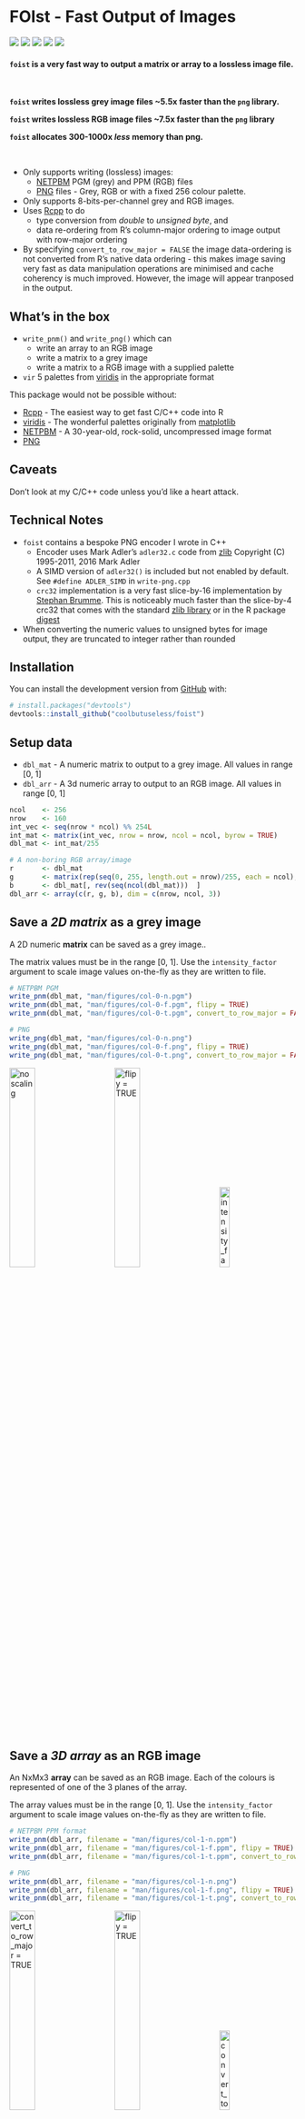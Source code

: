 
<!-- README.md is generated from README.Rmd. Please edit that file -->

# FOIst - Fast Output of Images

<!-- badges: start -->

![](https://img.shields.io/badge/Status-alpha-orange.svg)
![](https://img.shields.io/badge/Version-0.1.3-blue.svg)
![](https://img.shields.io/badge/Output-PNG-green.svg)
![](https://img.shields.io/badge/Output-PGM-green.svg)
![](https://img.shields.io/badge/Output-PPM-green.svg)
<!-- badges: end -->

#### `foist` is a very fast way to output a matrix or array to a lossless image file.

<br/>

**`foist` writes lossless grey image files \~5.5x faster than the `png`
library.**

**`foist` writes lossless RGB image files \~7.5x faster than the `png`
library**

**`foist` allocates 300-1000x *less* memory than png.**

<br/>

  - Only supports writing (lossless) images:
      - [NETPBM](http://netpbm.sourceforge.net/) PGM (grey) and PPM
        (RGB) files
      - [PNG](https://en.wikipedia.org/wiki/Portable_Network_Graphics)
        files - Grey, RGB or with a fixed 256 colour palette.
  - Only supports 8-bits-per-channel grey and RGB images.
  - Uses [Rcpp](https://cran.r-project.org/package=Rcpp) to do
      - type conversion from *double* to *unsigned byte*, and
      - data re-ordering from R’s column-major ordering to image output
        with row-major ordering
  - By specifying `convert_to_row_major = FALSE` the image data-ordering
    is not converted from R’s native data ordering - this makes image
    saving very fast as data manipulation operations are minimised and
    cache coherency is much improved. However, the image will appear
    tranposed in the output.

## What’s in the box

  - `write_pnm()` and `write_png()` which can
      - write an array to an RGB image
      - write a matrix to a grey image
      - write a matrix to a RGB image with a supplied palette
  - `vir` 5 palettes from
    [viridis](https://cran.r-project.org/package=viridis) in the
    appropriate format

This package would not be possible without:

  - [Rcpp](https://cran.r-project.org/package=Rcpp) - The easiest way to
    get fast C/C++ code into R
  - [viridis](https://cran.r-project.org/package=viridis) - The
    wonderful palettes originally from
    [matplotlib](http://matplotlib.org)
  - [NETPBM](http://netpbm.sourceforge.net) - A 30-year-old, rock-solid,
    uncompressed image format
  - [PNG](https://www.w3.org/TR/PNG/)

## Caveats

Don’t look at my C/C++ code unless you’d like a heart attack.

## Technical Notes

  - `foist` contains a bespoke PNG encoder I wrote in C++
      - Encoder uses Mark Adler’s `adler32.c` code from
        [zlib](https://www.zlib.net/) Copyright (C) 1995-2011, 2016 Mark
        Adler
      - A SIMD version of `adler32()` is included but not enabled by
        default. See `#define ADLER_SIMD` in `write-png.cpp`
      - `crc32` implementation is a very fast slice-by-16 implementation
        by [Stephan Brumme](https://create.stephan-brumme.com/crc32/).
        This is noticeably much faster than the slice-by-4 crc32 that
        comes with the standard [zlib library](https://www.zlib.net/) or
        in the R package
        [digest](https://cran.r-project.org/package=digest)
  - When converting the numeric values to unsigned bytes for image
    output, they are truncated to integer rather than rounded

## Installation

You can install the development version from
[GitHub](https://github.com/coolbutuseless/foist) with:

``` r
# install.packages("devtools")
devtools::install_github("coolbutuseless/foist")
```

## Setup data

  - `dbl_mat` - A numeric matrix to output to a grey image. All values
    in range \[0, 1\]
  - `dbl_arr` - A 3d numeric array to output to an RGB image. All values
    in range \[0, 1\]

<!-- end list -->

``` r
ncol    <- 256
nrow    <- 160
int_vec <- seq(nrow * ncol) %% 254L
int_mat <- matrix(int_vec, nrow = nrow, ncol = ncol, byrow = TRUE)
dbl_mat <- int_mat/255

# A non-boring RGB array/image
r       <- dbl_mat
g       <- matrix(rep(seq(0, 255, length.out = nrow)/255, each = ncol), nrow, ncol, byrow = TRUE)
b       <- dbl_mat[, rev(seq(ncol(dbl_mat)))  ]
dbl_arr <- array(c(r, g, b), dim = c(nrow, ncol, 3))
```

## Save a *2D matrix* as a grey image

A 2D numeric **matrix** can be saved as a grey image..

The matrix values must be in the range \[0, 1\]. Use the
`intensity_factor` argument to scale image values on-the-fly as they are
written to file.

``` r
# NETPBM PGM
write_pnm(dbl_mat, "man/figures/col-0-n.pgm")
write_pnm(dbl_mat, "man/figures/col-0-f.pgm", flipy = TRUE)
write_pnm(dbl_mat, "man/figures/col-0-t.pgm", convert_to_row_major = FALSE)

# PNG
write_png(dbl_mat, "man/figures/col-0-n.png")
write_png(dbl_mat, "man/figures/col-0-f.png", flipy = TRUE)
write_png(dbl_mat, "man/figures/col-0-t.png", convert_to_row_major = FALSE)
```

<div>

<img src = "man/figures/col-convert-0-n.png"  width = "30%" title = "no scaling">
<img src = "man/figures/col-convert-0-f.png"  width = "30%" title = "flipy = TRUE"            style = "margin-left: 30px;">
<img src = "man/figures/col-convert-0-t.png"  width = "19%" title = "intensity_factor = 0.5"  style = "margin-left: 30px;">

</div>

## Save a *3D array* as an RGB image

An NxMx3 **array** can be saved as an RGB image. Each of the colours is
represented of one of the 3 planes of the array.

The array values must be in the range \[0, 1\]. Use the
`intensity_factor` argument to scale image values on-the-fly as they are
written to file.

``` r
# NETPBM PPM format
write_pnm(dbl_arr, filename = "man/figures/col-1-n.ppm")
write_pnm(dbl_arr, filename = "man/figures/col-1-f.ppm", flipy = TRUE)
write_pnm(dbl_arr, filename = "man/figures/col-1-t.ppm", convert_to_row_major = FALSE)

# PNG
write_pnm(dbl_arr, filename = "man/figures/col-1-n.png")
write_pnm(dbl_arr, filename = "man/figures/col-1-f.png", flipy = TRUE)
write_pnm(dbl_arr, filename = "man/figures/col-1-t.png", convert_to_row_major = FALSE)
```

<div>

<img src = "man/figures/col-convert-1-n.png"  width = "30%" title = "convert_to_row_major = TRUE">
<img src = "man/figures/col-convert-1-f.png"  width = "30%" title = "flipy = TRUE"                  style = "margin-left: 30px;">
<img src = "man/figures/col-convert-1-t.png"  width = "19%" title = "convert_to_row_major = FALSE"  style = "margin-left: 30px;">

</div>

## Save a *matrix* to an RGB image using a palette lookup

`foist` can write a grey image as an RGB image by using each grey pixel
value to lookup an RGB colour in a given palette.

Using `write_png()` to write a paletted image will be faster than
`write_pnm()` because the PNG format directly supports palettes.

A palette must be an integer matrix with dimensions 256 x 3 and values
in the range \[0, 255\].

`foist` includes the 5 palettes from
[viridis](https://cran.r-project.org/package=viridis) as `vir$magma`
etc.

``` r
# NETPBM format
foist::write_pnm(dbl_mat,                           "man/figures/col-0.pgm")
foist::write_pnm(dbl_mat, pal = foist::vir$magma  , "man/figures/col-3.ppm")
foist::write_pnm(dbl_mat, pal = foist::vir$inferno, "man/figures/col-4.ppm")
foist::write_pnm(dbl_mat, pal = foist::vir$plasma , "man/figures/col-5.ppm")
foist::write_pnm(dbl_mat, pal = foist::vir$viridis, "man/figures/col-6.ppm")
foist::write_pnm(dbl_mat, pal = foist::vir$cividis, "man/figures/col-7.ppm")

# PNG format
foist::write_png(dbl_mat,                           "man/figures/col-0.png")
foist::write_png(dbl_mat, pal = foist::vir$magma  , "man/figures/col-3.png")
foist::write_png(dbl_mat, pal = foist::vir$inferno, "man/figures/col-4.png")
foist::write_png(dbl_mat, pal = foist::vir$plasma , "man/figures/col-5.png")
foist::write_png(dbl_mat, pal = foist::vir$viridis, "man/figures/col-6.png")
foist::write_png(dbl_mat, pal = foist::vir$cividis, "man/figures/col-7.png")
```

<div>

<img src = "man/figures/col-convert-0-n.png" width = "30%" title = "grey">
<img src = "man/figures/col-convert-3.png"   width = "30%" title = "magma">
<img src = "man/figures/col-convert-4.png"   width = "30%" title = "inferno">
<img src = "man/figures/col-convert-5.png"   width = "30%" title = "plasma">
<img src = "man/figures/col-convert-6.png"   width = "30%" title = "viridis">
<img src = "man/figures/col-convert-7.png"   width = "30%" title = "cividis">

</div>

## Benchmark: Saving a matrix as a grey image

The following benchmark compares the time to output of a grey image
using:

  - `foist::write_pnm()` in both row-major and column-major ordering
      - by **not** converting to row-major ordering the data is written
        in the same order it is stored in R. By minimizing this data
        manipulation some significant speedups are achieved.
  - `png::writePNG()`

<!-- end list -->

``` r
tmp <- tempfile()

res <- bench::mark(
  `foist::write_pnm()`                    = foist::write_pnm(dbl_mat, tmp),
  `foist::write_pnm(column-major)`        = foist::write_pnm(dbl_mat, tmp, convert_to_row_major = FALSE),
  
  `foist::write_png()`                    = foist::write_png(dbl_mat, tmp),
  `foist::write_png(column-major)`        = foist::write_png(dbl_mat, tmp, convert_to_row_major = FALSE),
  
  `png::writePNG()`                       = png::writePNG   (dbl_mat, tmp),
  min_time = 2, check = FALSE
)
```

| expression                      |     min |    mean |  median | itr/sec | mem\_alloc |
| :------------------------------ | ------: | ------: | ------: | ------: | ---------: |
| foist::write\_pnm()             |  3.04ms |   4.5ms |  4.16ms |     222 |     2.49KB |
| foist::write\_pnm(column-major) |  2.07ms |  2.63ms |  2.44ms |     380 |     2.49KB |
| foist::write\_png()             |  3.34ms |  4.11ms |  3.84ms |     243 |     2.49KB |
| foist::write\_png(column-major) |  2.45ms |  2.95ms |  2.76ms |     339 |     2.49KB |
| png::writePNG()                 | 12.31ms | 14.45ms | 14.22ms |      69 |   673.21KB |

Benchmark results

<img src="man/figures/README-benchmark_grey-1.png" width="100%" />

## Benchmark: Saving an array as an RGB image

The following benchmark compares the time to output a colour image
using:

  - `foist::write_pnm()` in both row-major and column-major ordering
      - by **not** converting to row-major ordering the data is written
        in the same order it is stored in R. By minimizing this data
        manipulation some significant speedups are achieved.
  - `png::writePNG()`

<!-- end list -->

``` r
tmp <- tempfile()

res <- bench::mark(
  `foist::write_pnm()`                    = foist::write_pnm(dbl_arr, tmp),
  `foist::write_pnm(column-major)`        = foist::write_pnm(dbl_arr, tmp, convert_to_row_major = FALSE),
  
  `foist::write_png()`                    = foist::write_png(dbl_arr, tmp),
  `foist::write_png(column-major)`        = foist::write_png(dbl_arr, tmp, convert_to_row_major = FALSE),
  
  `png::writePNG()`                       = png::writePNG   (dbl_arr, tmp),
  min_time = 2, check = FALSE
)
```

| expression                      |     min |    mean |  median | itr/sec | mem\_alloc |
| :------------------------------ | ------: | ------: | ------: | ------: | ---------: |
| foist::write\_pnm()             | 19.24ms | 22.57ms | 21.15ms |      44 |     2.49KB |
| foist::write\_pnm(column-major) |  4.61ms |  6.27ms |  5.86ms |     160 |     2.49KB |
| foist::write\_png()             | 20.11ms | 22.05ms | 21.79ms |      45 |     2.49KB |
| foist::write\_png(column-major) |  6.12ms |  7.61ms |  7.18ms |     131 |     2.49KB |
| png::writePNG()                 | 45.77ms | 49.74ms | 49.39ms |      20 |     1.88MB |

Benchmark results

<img src="man/figures/README-benchmark_rgb-1.png" width="100%" />
